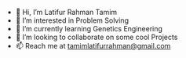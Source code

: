 - 👋 Hi, I’m Latifur Rahman Tamim
- 👀 I’m interested in Problem Solving 
- 🌱 I’m currently learning Genetics Engineering 
- 💞️ I’m looking to collaborate on some cool Projects
- 📫 Reach me at tamimlatifurrahman@gmail.com

<!---
Latifur01/Latifur01 is a ✨ special ✨ repository because its `README.md` (this file) appears on your GitHub profile.
You can click the Preview link to take a look at your changes.
--->
